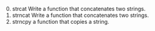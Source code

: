 0. strcat Write a function that concatenates two strings.
1. strncat Write a function that concatenates two strings.
2. strncpy  a function that copies a string.
